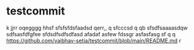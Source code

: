 # testcommit
k
jjrr
oqegggg
hhsf
sfsfsfdsfaadsd  qerr,,  q
sfcccsd q qb
sfsdfsaaaasdqw
sdfsasfdfgfee
sfdsdfsdfsdfasd
afadaf
asfew
fdssgr
asfasfasg
sf
  q q
https://github.com/vaibhav-setia/testcommit/blob/main/README.md
r

